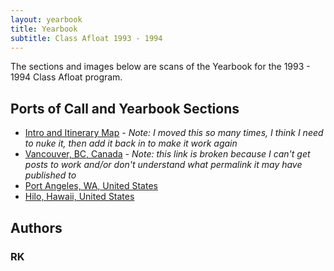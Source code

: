 ```yaml
---
layout: yearbook
title: Yearbook
subtitle: Class Afloat 1993 - 1994
---
```


The sections and images below are scans of the Yearbook for the 1993 - 1994 Class Afloat program.

## Ports of Call and Yearbook Sections

* [Intro and Itinerary Map](intro-itinerary-map/) - _Note: I moved this so many times, I think I need to nuke it, then add it back in to make it work again_
* [Vancouver, BC, Canada](vancouver-bc-canada/) - _Note: this link is broken because I can't get posts to work and/or don't understand what permalink it may have published to_
* [Port Angeles, WA, United States](port-angeles-united-states/)
* [Hilo, Hawaii, United States](hilo-united-states/)

## Authors

### RK

[Intro and Itinerary Map]:			intro-itinerary-map/			"Page 1 - Intro and Itinerary Map"
[Vancouver, BC, Canada]:			vancouver-bc-canada/			"Page 2 - Vancouver, BC, Canada"
[Port Angeles, WA, United States]:	port-angeles-united-states/		"Page 3 - Port Angeles, WA, United States"